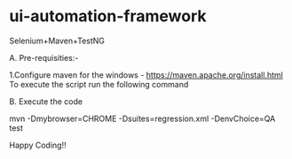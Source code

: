 # ui-automation-framework
Selenium+Maven+TestNG

A. Pre-requisities:-

1.Configure maven for the windows - https://maven.apache.org/install.html
To execute the script run the following command 

B. Execute the code

mvn -Dmybrowser=CHROME -Dsuites=regression.xml -DenvChoice=QA test


Happy Coding!!
